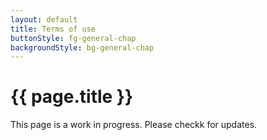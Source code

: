 ```yaml
---
layout: default
title: Terms of use
buttonStyle: fg-general-chap
backgroundStyle: bg-general-chap
---
```


# {{ page.title }}

This page is a work in progress. Please checkk for updates.